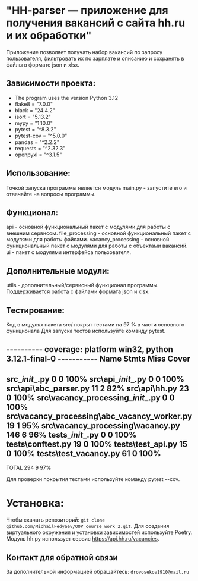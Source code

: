 # "HH-parser — приложение для получения вакансий с сайта hh.ru и их обработки"

Приложение позволяет получать набор вакансий по запросу пользователя, фильтровать их по зарплате и описанию
и сохранять в файлы в формате json и xlsx.

## Зависимости проекта:
- The program uses the version Python 3.12
- flake8 = "7.0.0"
- black = "24.4.2"
- isort = "5.13.2"
- mypy = "1.10.0"
- pytest = "^8.3.2"
- pytest-cov = "^5.0.0"
- pandas = "^2.2.2"
- requests = "^2.32.3"
- openpyxl = "^3.1.5"

## Использование:

Точкой запуска программы является модуль main.py - запустите его и отвечайте на вопросы программы.

## Функционал:

api - основной функциональный пакет с модулями для работы с внешним сервисом.
file_processing - основной функциональный пакет с модулями для работы файлами.
vacancy_processing - основной функциональный пакет с модулями для работы с объектами вакансий.
ui - пакет с модулями интерфейса пользователя.

## Дополнительные модули:

utils - дополнительный/сервисный функционал программы.
Поддерживается работа с файлами формата json и xlsx.

## Тестирование:
Код в модулях пакета src/ покрыт тестами на 97 % в части основного функционала Для запуска тестов используйте команду pytest.

---------- coverage: platform win32, python 3.12.1-final-0 -----------
Name                                           Stmts   Miss  Cover
------------------------------------------------------------------
src\__init__.py                                    0      0   100%
src\api\__init__.py                                0      0   100%
src\api\abc_parser.py                             11      2    82%
src\api\hh.py                                     23      0   100%
src\vacancy_processing\__init__.py                 0      0   100%
src\vacancy_processing\abc_vacancy_worker.py      19      1    95%
src\vacancy_processing\vacancy.py                146      6    96%
tests\__init__.py                                  0      0   100%
tests\conftest.py                                 19      0   100%
tests\test_api.py                                 15      0   100%
tests\test_vacancy.py                             61      0   100%
------------------------------------------------------------------
TOTAL                                            294      9    97%


Для проверки покрытия тестами используйте команду pytest --cov.

# Установка:
Чтобы скачать репозиторий: `git clone github.com/MichailFedyaev/OOP_course_work_2.git`.
Для создания виртуального окружения и установки зависимостей используйте Poetry.
Модуль hh.py использует сервис https://api.hh.ru/vacancies.

## Контакт для обратной связи
За дополнительной информацией обращайтесь: `drovosekov1910@mail.ru`